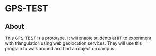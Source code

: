 # GPS-TEST

## About
This GPS-TEST is a prototype. It will enable students at IIT to experiment with triangulation using web geolocation services. They will use this program to walk around and find an object on campus.
